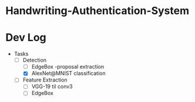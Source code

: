 # Handwriting-Authentication-System

#   Dev Log

* Tasks
    * [ ] Detection
        * [ ]   EdgeBox -proposal extraction
        * [x]   AlexNet@MNIST classification
    * [ ]   Feature Extraction
        * [ ]   VGG-19 til conv3
        * [ ]   EdgeBox  
